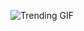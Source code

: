 
<!-- GIF_SECTION -->
![Trending GIF](https://media1.giphy.com/media/v1.Y2lkPThiYjIxNzcydzJmaDhrdWUyMmcwNHB5MDZ3a3MyMG45ZzEzbmljd3Vsd2IzaXl2MiZlcD12MV9naWZzX3NlYXJjaCZjdD1n/78XCFBGOlS6keY1Bil/giphy.gif)
<!-- END_GIF_SECTION -->
